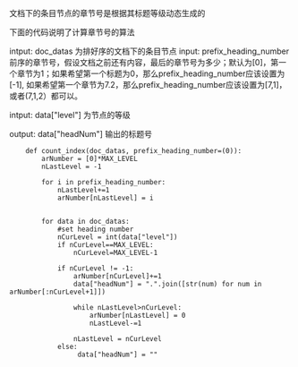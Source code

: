 文档下的条目节点的章节号是根据其标题等级动态生成的

下面的代码说明了计算章节号的算法

intput: doc_datas 为排好序的文档下的条目节点
input: prefix_heading_number 前序的章节号，假设文档之前还有内容，最后的章节号为多少；默认为[0]，第一个章节为1；如果希望第一个标题为0，那么prefix_heading_number应该设置为[-1], 如果希望第一个章节为7.2，那么prefix_heading_number应该设置为[7,1]，或者(7,1,2）都可以。

intput: data["level"] 为节点的等级

output: data["headNum"] 输出的标题号

        def count_index(doc_datas, prefix_heading_number=(0)):
            arNumber = [0]*MAX_LEVEL
            nLastLevel = -1

            for i in prefix_heading_number:
                nLastLevel+=1
                arNumber[nLastLevel] = i
                

            for data in doc_datas:
                #set heading number
                nCurLevel = int(data["level"])
                if nCurLevel==MAX_LEVEL:
                    nCurLevel=MAX_LEVEL-1
                
                if nCurLevel != -1:
                    arNumber[nCurLevel]+=1
                    data["headNum"] = ".".join([str(num) for num in arNumber[:nCurLevel+1]])

                    while nLastLevel>nCurLevel:
                        arNumber[nLastLevel] = 0
                        nLastLevel-=1

                    nLastLevel = nCurLevel
                else:
                     data["headNum"] = ""

